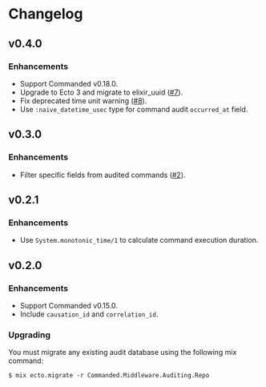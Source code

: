 # Changelog

## v0.4.0

### Enhancements

- Support Commanded v0.18.0.
- Upgrade to Ecto 3 and migrate to elixir_uuid ([#7](https://github.com/commanded/commanded-audit-middleware/pull/7)).
- Fix deprecated time unit warning ([#8](https://github.com/commanded/commanded-audit-middleware/pull/8)).
- Use `:naive_datetime_usec` type for command audit `occurred_at` field.

## v0.3.0

### Enhancements

- Filter specific fields from audited commands ([#2](https://github.com/commanded/commanded-audit-middleware/issues/2)).

## v0.2.1

### Enhancements

- Use `System.monotonic_time/1` to calculate command execution duration.

## v0.2.0

### Enhancements

- Support Commanded v0.15.0.
- Include `causation_id` and `correlation_id`.

### Upgrading

You must migrate any existing audit database using the following mix command:

```console
$ mix ecto.migrate -r Commanded.Middleware.Auditing.Repo
```
